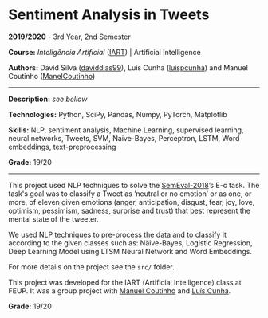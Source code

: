 # Sentiment Analysis in Tweets

**2019/2020** - 3rd Year, 2nd Semester

**Course:** *Inteligência Artificial* ([IART](https://sigarra.up.pt/feup/en/UCURR_GERAL.FICHA_UC_VIEW?pv_ocorrencia_id=436449)) | Artificial Intelligence

**Authors:** David Silva ([daviddias99](https://github.com/daviddias99)), Luís Cunha ([luispcunha](https://github.com/luispcunha)) and Manuel Coutinho ([ManelCoutinho](https://github.com/ManelCoutinho))

---

**Description:** *see bellow*

**Technologies:** Python, SciPy, Pandas, Numpy, PyTorch, Matplotlib

**Skills:** NLP, sentiment analysis, Machine Learning, supervised learning, neural networks, Tweets, SVM, Naive-Bayes, Perceptron, LSTM, Word embeddings, text-preprocessing

**Grade:** 19/20

---

This project used NLP techniques to solve the [SemEval-2018](https://alt.qcri.org/semeval2018/index.php?id=tasks)’s E-c task. The task's goal was to classify a Tweet as ’neutral or no emotion’ or as one, or more, of eleven given emotions (anger, anticipation, disgust, fear, joy, love, optimism, pessimism, sadness, surprise and trust) that best represent the mental state of the tweeter.

We used NLP techniques to pre-process the data and to classify it according to the given classes such as: Näive-Bayes, Logistic Regression, Deep Learning Model using LTSM Neural Network and Word Embeddings.

For more details on the project see the ```src/``` folder.

This project was developed for the IART (Artificial Intelligence) class at FEUP. It was a group project with [Manuel Coutinho](https://github.com/ManelCoutinho) and [Luís Cunha](https://github.com/luispcunha).

**Grade:** 19/20
